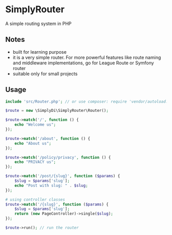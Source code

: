 # SimplyRouter

A simple routing system in PHP

## Notes

- built for learning purpose
- it is a very simple router. For more powerful features like route naming and middleware implementations, go for League Route or Symfony router
- suitable only for small projects

## Usage

```php
include 'src/Router.php'; // or use composer: require 'vendor/autoload.php'

$route = new \SimplyDi\SimplyRouter\Router();

$route->match('/', function () {
    echo "Welcome us";
});

$route->match('/about', function () {
    echo "About us";
});

$route->match('/policy/privacy', function () {
    echo "PRIVACY us";
});

$route->match('/post/{slug}', function ($params) {
    $slug = $params['slug'];
    echo "Post with slug: " . $slug;
});

# using controller classes
$route->match('/{slug}', function ($params) {
    $slug = $params['slug'];
    return (new PageController)->single($slug);
});

$route->run(); // run the router
```